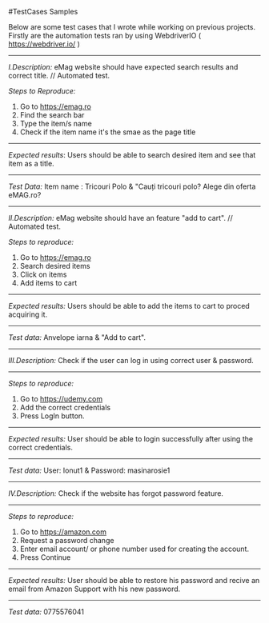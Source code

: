 #TestCases Samples

Below are some test cases that I wrote while working on previous projects. Firstly are the automation tests ran by using WebdriverIO ( https://webdriver.io/ )

_______________________________________________________________________________________________________________________________________________________________________

_I.Description:_
eMag website should have expected search results and correct title. // Automated test.

_Steps to Reproduce:_
1. Go to https://emag.ro
2. Find the search bar
3. Type the item/s name
4. Check if the item name it's the smae as the page title

_______________________________________________________________________________________________________________________________________________________________________

_Expected results_:
Users should be able to search desired item and see that item as a title.

_______________________________________________________________________________________________________________________________________________________________________

_Test Data:_
Item name : Tricouri Polo & "Cauți tricouri polo? Alege din oferta eMAG.ro?

_______________________________________________________________________________________________________________________________________________________________________

_II.Description:_
eMag website should have an feature "add to cart".  // Automated test.

_Steps to reproduce:_
1. Go to https://emag.ro
2. Search desired items
3. Click on items
4. Add items to cart

_______________________________________________________________________________________________________________________________________________________________________

_Expected results:_
Users should be able to add the items to cart to proced acquiring it.
_______________________________________________________________________________________________________________________________________________________________________

_Test data:_  Anvelope iarna & "Add to cart".
_______________________________________________________________________________________________________________________________________________________________________

_III.Description:_
Check if the user can log in using correct user & password.
_______________________________________________________________________________________________________________________________________________________________________
_Steps to reproduce:_
1. Go to https://udemy.com
2. Add the correct credentials
3. Press LogIn button.
_______________________________________________________________________________________________________________________________________________________________________
_Expected results:_
User should be able to login successfully after using the correct credentials.
_______________________________________________________________________________________________________________________________________________________________________
_Test data:_ User: Ionut1 & Password: masinarosie1
_______________________________________________________________________________________________________________________________________________________________________

_IV.Description:_
Check if the website has forgot password feature.
_______________________________________________________________________________________________________________________________________________________________________
_Steps to reproduce:_
1. Go to https://amazon.com
2. Request a password change
3. Enter email account/ or phone number used for creating the account.
4. Press Continue
_______________________________________________________________________________________________________________________________________________________________________
_Expected results:_
User should be able to restore his password and recive an email from Amazon Support with his new password.
_______________________________________________________________________________________________________________________________________________________________________
_Test data:_ 0775576041 
